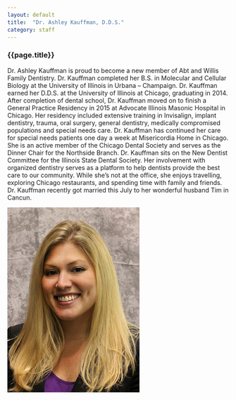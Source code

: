 ```yaml
---
layout: default
title:  "Dr. Ashley Kauffman, D.D.S."
category: staff
---
```

<div class="col span-2 empty"></div>
<div class="col span-6">
<h3>{{page.title}}</h3>
<p>Dr. Ashley Kauffman is proud to become a new member of Abt and Willis Family Dentistry.  Dr. Kauffman completed her B.S. in Molecular and Cellular Biology at the University of Illinois in Urbana – Champaign. Dr. Kauffman earned her D.D.S. at the University of Illinois at Chicago, graduating in 2014. After completion of dental school, Dr. Kauffman moved on to finish a General Practice Residency in 2015 at Advocate Illinois Masonic Hospital in Chicago.  Her residency included extensive training in Invisalign, implant dentistry, trauma, oral surgery, general dentistry, medically compromised populations and special needs care.  Dr. Kauffman has continued her care for special needs patients one day a week at Misericordia Home in Chicago.  She is an active member of the Chicago Dental Society and serves as the Dinner Chair for the Northside Branch. Dr. Kauffman sits on the New Dentist Committee for the Illinois State Dental Society.  Her involvement with organized dentistry serves as a platform to help dentists provide the best care to our community.  While she’s not at the office, she enjoys travelling, exploring Chicago restaurants, and spending time with family and friends. Dr. Kauffman recently got married this July to her wonderful husband Tim in Cancun.</p>
</div>
<div class="col span-2">
<img src="/assets/img/bios/AshleyGinsberg.jpg" alt="{{page.title}}" class="bio"/>
</div>
<div class="col span-2 empty"></div>